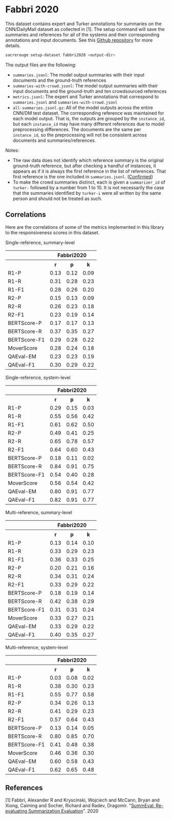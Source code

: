 # Fabbri 2020
This dataset contains expert and Turker annotations for summaries on the CNN/DailyMail dataset as collected in [1].
The setup command will save the summaries and references for all of the systems and their corresponding annotations and input documents.
See this [Github repository](https://github.com/Yale-LILY/SummEval) for more details.

```bash
sacrerouge setup-dataset fabbri2020 <output-dir>
``` 

The output files are the following:
- `summaries.jsonl`: The model output summaries with their input documents and the ground-truth references
- `summaries-with-crowd.jsonl`: The model output summaries with their input documents and the ground-truth and ten crowdsourced references
- `metrics.jsonl`: The expert and Turker annotations that correspond to `summaries.jsonl` and `summaries-with-crowd.jsonl`
- `all-summaries.jsonl.gz`: All of the model outputs across the entire CNN/DM test dataset.
The corresponding reference was maintained for each model output.
That is, the outputs are grouped by the `instance_id`, but each `instance_id` may have many different references due to model preprocessing differences.
The documents are the same per `instance_id`, so the preprocessing will not be consistent across documents and summaries/references.

Notes:
- The raw data does not identify which reference summary is the original ground-truth reference, but after checking a handful of instances, it appears as if it is always the first reference in the list of references.
That first reference is the one included in `summaries.jsonl`. ([Confirmed](https://github.com/Yale-LILY/SummEval/issues/8))
- To make the crowd summaries distinct, each is given a `summarizer_id` of `turker-` followed by a number from 1 to 10.
It is not necessarily the case that the summaries identified by `turker-i` were all written by the same person and should not be treated as such.

## Correlations
Here are the correlations of some of the metrics implemented in this library to the responsiveness scores in this dataset.

Single-reference, summary-level
<table>
<tr>
<th></th>
<th colspan="3">Fabbri2020</th>
</tr>
<tr>
<th></th>
<th>r</th>
<th>p</th>
<th>k</th>
</tr>
<tr>
<td>R1-P</td>
<td>0.13</td>
<td>0.12</td>
<td>0.09</td>
</tr>
<tr>
<td>R1-R</td>
<td>0.31</td>
<td>0.28</td>
<td>0.23</td>
</tr>
<tr>
<td>R1-F1</td>
<td>0.28</td>
<td>0.26</td>
<td>0.20</td>
</tr>
<tr>
<td>R2-P</td>
<td>0.15</td>
<td>0.13</td>
<td>0.09</td>
</tr>
<tr>
<td>R2-R</td>
<td>0.26</td>
<td>0.23</td>
<td>0.18</td>
</tr>
<tr>
<td>R2-F1</td>
<td>0.23</td>
<td>0.19</td>
<td>0.14</td>
</tr>
<tr>
<td>BERTScore-P</td>
<td>0.17</td>
<td>0.17</td>
<td>0.13</td>
</tr>
<tr>
<td>BERTScore-R</td>
<td>0.37</td>
<td>0.35</td>
<td>0.27</td>
</tr>
<tr>
<td>BERTScore-F1</td>
<td>0.29</td>
<td>0.28</td>
<td>0.22</td>
</tr>
<tr>
<td>MoverScore</td>
<td>0.28</td>
<td>0.24</td>
<td>0.18</td>
</tr>
<tr>
<td>QAEval-EM</td>
<td>0.23</td>
<td>0.23</td>
<td>0.19</td>
</tr>
<tr>
<td>QAEval-F1</td>
<td>0.30</td>
<td>0.29</td>
<td>0.22</td>
</tr>
</table>

Single-reference, system-level
<table>
<tr>
<th></th>
<th colspan="3">Fabbri2020</th>
</tr>
<tr>
<th></th>
<th>r</th>
<th>p</th>
<th>k</th>
</tr>
<tr>
<td>R1-P</td>
<td>0.29</td>
<td>0.15</td>
<td>0.03</td>
</tr>
<tr>
<td>R1-R</td>
<td>0.55</td>
<td>0.56</td>
<td>0.42</td>
</tr>
<tr>
<td>R1-F1</td>
<td>0.61</td>
<td>0.62</td>
<td>0.50</td>
</tr>
<tr>
<td>R2-P</td>
<td>0.49</td>
<td>0.41</td>
<td>0.25</td>
</tr>
<tr>
<td>R2-R</td>
<td>0.65</td>
<td>0.78</td>
<td>0.57</td>
</tr>
<tr>
<td>R2-F1</td>
<td>0.64</td>
<td>0.60</td>
<td>0.43</td>
</tr>
<tr>
<td>BERTScore-P</td>
<td>0.18</td>
<td>0.11</td>
<td>0.02</td>
</tr>
<tr>
<td>BERTScore-R</td>
<td>0.84</td>
<td>0.91</td>
<td>0.75</td>
</tr>
<tr>
<td>BERTScore-F1</td>
<td>0.54</td>
<td>0.40</td>
<td>0.28</td>
</tr>
<tr>
<td>MoverScore</td>
<td>0.56</td>
<td>0.54</td>
<td>0.42</td>
</tr>
<tr>
<td>QAEval-EM</td>
<td>0.80</td>
<td>0.91</td>
<td>0.77</td>
</tr>
<tr>
<td>QAEval-F1</td>
<td>0.82</td>
<td>0.91</td>
<td>0.77</td>
</tr>
</table>

Multi-reference, summary-level
<table>
<tr>
<th></th>
<th colspan="3">Fabbri2020</th>
</tr>
<tr>
<th></th>
<th>r</th>
<th>p</th>
<th>k</th>
</tr>
<tr>
<td>R1-P</td>
<td>0.13</td>
<td>0.14</td>
<td>0.10</td>
</tr>
<tr>
<td>R1-R</td>
<td>0.33</td>
<td>0.29</td>
<td>0.23</td>
</tr>
<tr>
<td>R1-F1</td>
<td>0.36</td>
<td>0.33</td>
<td>0.25</td>
</tr>
<tr>
<td>R2-P</td>
<td>0.20</td>
<td>0.21</td>
<td>0.16</td>
</tr>
<tr>
<td>R2-R</td>
<td>0.34</td>
<td>0.31</td>
<td>0.24</td>
</tr>
<tr>
<td>R2-F1</td>
<td>0.33</td>
<td>0.29</td>
<td>0.22</td>
</tr>
<tr>
<td>BERTScore-P</td>
<td>0.18</td>
<td>0.19</td>
<td>0.14</td>
</tr>
<tr>
<td>BERTScore-R</td>
<td>0.42</td>
<td>0.38</td>
<td>0.29</td>
</tr>
<tr>
<td>BERTScore-F1</td>
<td>0.31</td>
<td>0.31</td>
<td>0.24</td>
</tr>
<tr>
<td>MoverScore</td>
<td>0.33</td>
<td>0.27</td>
<td>0.21</td>
</tr>
<tr>
<td>QAEval-EM</td>
<td>0.33</td>
<td>0.29</td>
<td>0.22</td>
</tr>
<tr>
<td>QAEval-F1</td>
<td>0.40</td>
<td>0.35</td>
<td>0.27</td>
</tr>
</table>

Multi-reference, system-level
<table>
<tr>
<th></th>
<th colspan="3">Fabbri2020</th>
</tr>
<tr>
<th></th>
<th>r</th>
<th>p</th>
<th>k</th>
</tr>
<tr>
<td>R1-P</td>
<td>0.03</td>
<td>0.08</td>
<td>0.02</td>
</tr>
<tr>
<td>R1-R</td>
<td>0.38</td>
<td>0.30</td>
<td>0.23</td>
</tr>
<tr>
<td>R1-F1</td>
<td>0.55</td>
<td>0.77</td>
<td>0.58</td>
</tr>
<tr>
<td>R2-P</td>
<td>0.34</td>
<td>0.26</td>
<td>0.13</td>
</tr>
<tr>
<td>R2-R</td>
<td>0.41</td>
<td>0.29</td>
<td>0.23</td>
</tr>
<tr>
<td>R2-F1</td>
<td>0.57</td>
<td>0.64</td>
<td>0.43</td>
</tr>
<tr>
<td>BERTScore-P</td>
<td>0.13</td>
<td>0.14</td>
<td>0.05</td>
</tr>
<tr>
<td>BERTScore-R</td>
<td>0.80</td>
<td>0.85</td>
<td>0.70</td>
</tr>
<tr>
<td>BERTScore-F1</td>
<td>0.41</td>
<td>0.48</td>
<td>0.38</td>
</tr>
<tr>
<td>MoverScore</td>
<td>0.46</td>
<td>0.36</td>
<td>0.30</td>
</tr>
<tr>
<td>QAEval-EM</td>
<td>0.60</td>
<td>0.58</td>
<td>0.43</td>
</tr>
<tr>
<td>QAEval-F1</td>
<td>0.62</td>
<td>0.65</td>
<td>0.48</td>
</tr>
</table>

## References
[1] Fabbri, Alexander R and Kryscinski, Wojciech and McCann, Bryan and Xiong, Caiming and Socher, Richard and Radev, Dragomir. "[SummEval: Re-evaluating Summarization Evaluation](https://arxiv.org/pdf/2007.12626.pdf)". 2020